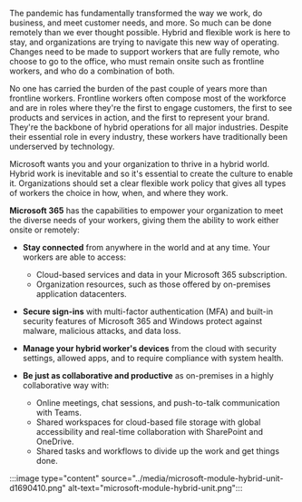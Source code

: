 The pandemic has fundamentally transformed the way we work, do business, and meet customer needs, and more. So much can be done remotely than we ever thought possible. Hybrid and flexible work is here to stay, and organizations are trying to navigate this new way of operating. Changes need to be made to support workers that are fully remote, who choose to go to the office, who must remain onsite such as frontline workers, and who do a combination of both.

No one has carried the burden of the past couple of years more than frontline workers. Frontline workers often compose most of the workforce and are in roles where they're the first to engage customers, the first to see products and services in action, and the first to represent your brand. They're the backbone of hybrid operations for all major industries. Despite their essential role in every industry, these workers have traditionally been underserved by technology.

Microsoft wants you and your organization to thrive in a hybrid world. Hybrid work is inevitable and so it's essential to create the culture to enable it. Organizations should set a clear flexible work policy that gives all types of workers the choice in how, when, and where they work.

**Microsoft 365** has the capabilities to empower your organization to meet the diverse needs of your workers, giving them the ability to work either onsite or remotely:

 -  **Stay connected** from anywhere in the world and at any time. Your workers are able to access:
    
     -  Cloud-based services and data in your Microsoft 365 subscription.
     -  Organization resources, such as those offered by on-premises application datacenters.
 -  **Secure sign-ins** with multi-factor authentication (MFA) and built-in security features of Microsoft 365 and Windows protect against malware, malicious attacks, and data loss.
 -  **Manage your hybrid worker's devices** from the cloud with security settings, allowed apps, and to require compliance with system health.
 -  **Be just as collaborative and productive** as on-premises in a highly collaborative way with:
    
     -  Online meetings, chat sessions, and push-to-talk communication with Teams.
     -  Shared workspaces for cloud-based file storage with global accessibility and real-time collaboration with SharePoint and OneDrive.
     -  Shared tasks and workflows to divide up the work and get things done.

:::image type="content" source="../media/microsoft-module-hybrid-unit-d1690410.png" alt-text="microsoft-module-hybrid-unit.png":::
